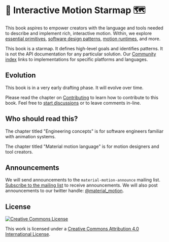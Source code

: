 # 🌟 Interactive Motion Starmap 🗺

This book aspires to empower creators with the language and tools needed to describe and implement rich, interactive motion. Within, we explore [essential primitives](primitives.md), [software design patterns](plan-execution-pattern.md), [motion runtimes](concepts/runtimes.md), and more.

This book is a starmap. It defines high-level goals and identifies patterns. It is not the API documentation for any particular solution. Our [Community index](community_index/) links to implementations for specific platforms and languages.

## Evolution

This book is in a very early drafting phase. It will evolve over time.

Please read the chapter on [Contributing](CONTRIBUTING.md) to learn how to contribute to this book. Feel free to [start discussions](https://www.gitbook.com/book/material-motion/material-motion-starmap/discussions) or to leave comments in-line.

## Who should read this?

The chapter titled "Engineering concepts" is for software engineers familiar with animation systems.

The chapter titled "Material motion language" is for motion designers and tool creators.

## Announcements

We will send announcements to the `material-motion-announce` mailing list. [Subscribe to the mailing list](https://groups.google.com/forum/#!forum/material-motion-announce) to receive announcements. We will also post announcements to our twitter handle: [@material_motion](http://twitter.com/material_motion). 

## License

[![Creative Commons License](https://i.creativecommons.org/l/by/4.0/88x31.png)](http://creativecommons.org/licenses/by/4.0/)

This work is licensed under a [Creative Commons Attribution 4.0 International License](http://creativecommons.org/licenses/by/4.0/).

<!--

LGTM:
- featherless
- larche
- markwei

-->
